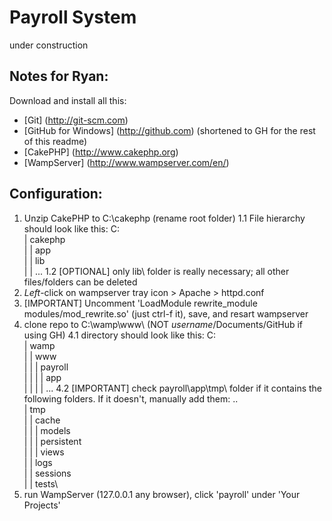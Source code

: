 Payroll System
==============

under construction

Notes for Ryan:
---------------

Download and install all this:
+ [Git] (http://git-scm.com)
+ [GitHub for Windows] (http://github.com) (shortened to GH for the rest of this readme)
+ [CakePHP] (http://www.cakephp.org)
+ [WampServer] (http://www.wampserver.com/en/)

Configuration:
--------------

1. Unzip CakePHP to C:\cakephp (rename root folder)
	1.1 File hierarchy should look like this:
		C:\
		|	cakephp\
		|	|	app\
		|	|	lib\
		|	|	...
	1.2 [OPTIONAL] only lib\ folder is really necessary; all other files/folders can be deleted
2. *Left*-click on wampserver tray icon > Apache > httpd.conf
3. [IMPORTANT] Uncomment 'LoadModule rewrite_module modules/mod_rewrite.so' (just ctrl-f it), save, and resart wampserver 
4. clone repo to C:\wamp\www\ (NOT *username*/Documents/GitHub if using GH)
	4.1 directory should look like this:
		C:\
		|	wamp\
		|	|	www\
		|	|	|	payroll\
		|	|	|	|	app\
		|	|	|	|	...
	4.2 [IMPORTANT] check payroll\app\tmp\ folder if it contains the following folders. If it doesn't, manually add them:
		..\
		|	tmp\
		|	|	cache\
		|	|	|	models\
		|	|	|	persistent\
		|	|	|	views\
		|	|	logs\
		|	|	sessions\
		|	|	tests\
5. run WampServer (127.0.0.1 any browser), click 'payroll' under 'Your Projects'
